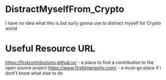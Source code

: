 # DistractMyselfFrom_Crypto
I have no idea what this is but surly gonna use to distract myself for Crypto world
# Useful Resource URL
https://firstcontributions.github.io/ - a place to find a contribution to the open source project
https://www.firsttimersonly.com/ - a must-go place if i dont't know what else to do
